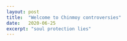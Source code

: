 ```yaml
---
layout: post
title:  "Welcome to Chinmoy controversies"
date:   2020-06-25
excerpt: "soul protection lies"
---
```

